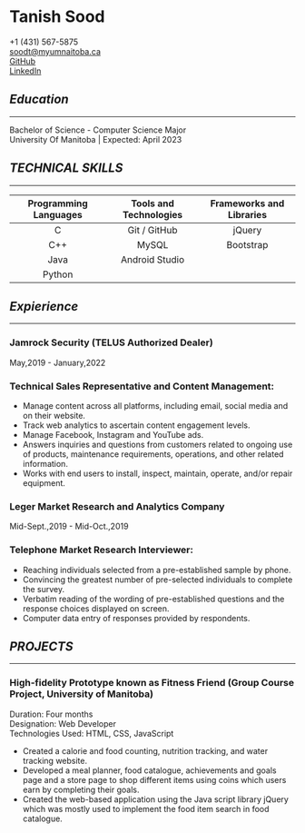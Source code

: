 # **Tanish Sood**
+1 (431) 567-5875 \
soodt@myumnaitoba.ca \
[GitHub](https://github.com/hasinishrak) \
[LinkedIn](https://www.linkedin.com/in/hasin-ishrak-643860148/)																	  

## ***Education***

---

Bachelor of Science - Computer Science Major                     
University Of Manitoba | Expected: April 2023						
								 

## ***TECHNICAL SKILLS***

---

| Programming Languages | Tools and Technologies | Frameworks and Libraries |
| :-------------------: | :--------------------: | :----------------------: |
|           C           |      Git / GitHub      |          jQuery          |
|          C++          |         MySQL          |        Bootstrap         |
|         Java          |     Android Studio     |                          |
|        Python         |                        |                          |

## ***Expierience***

---

### **Jamrock Security (TELUS Authorized Dealer)**
May,2019 - January,2022
### Technical Sales Representative and Content Management: 
* Manage content across all platforms, including email, social media and on their website.
* Track web analytics to ascertain content engagement levels.
* Manage Facebook, Instagram and YouTube ads.
* Answers inquiries and questions from customers related to ongoing use of products, maintenance requirements, operations, and other related information.
* Works with end users to install, inspect, maintain, operate, and/or repair equipment.

### **Leger Market Research and Analytics Company**
Mid-Sept.,2019 - Mid-Oct.,2019
### Telephone Market Research Interviewer: 
* Reaching individuals selected from a pre-established sample by phone.
* Convincing the greatest number of pre-selected individuals to complete the survey.
* Verbatim reading of the wording of pre-established questions and the response choices displayed on screen.
* Computer data entry of responses provided by respondents.

## ***PROJECTS***

---

### **High-fidelity Prototype known as Fitness Friend (Group Course Project, University of Manitoba)**
Duration: Four months \
Designation: Web Developer \
Technologies Used: HTML, CSS, JavaScript	
* Created a calorie and food counting, nutrition tracking, and water tracking website.
* Developed a meal planner, food catalogue, achievements and goals page and a store page to shop different items using coins which users earn by completing their goals.
* Created the web-based application using the Java script library jQuery which was mostly used to implement the food item search in food catalogue.
